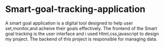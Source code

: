 # Smart-goal-tracking-application
A smart goal application is a digital tool designed to help user set,monitor,and acheive their goals effectively.
The frontend of the Smart goal tracking is the user interface and i used Html,css,javascript to design my project.
The backend of this project is responsible for managing data.
